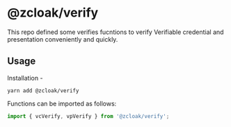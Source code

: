 # @zcloak/verify

This repo defined some verifies fucntions to verify Verifiable credential and presentation conveniently and quickly.

## Usage

Installation -

```
yarn add @zcloak/verify
```

Functions can be imported as follows:

```js
import { vcVerify, vpVerify } from '@zcloak/verify';
```
